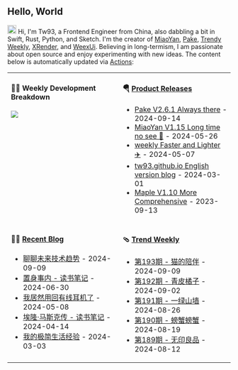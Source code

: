 ## Hello, World

<img src='https://x.tw93.fun/images/hi.gif' alt='Hi' width="20"/> Hi, I'm Tw93, a Frontend Engineer from China, also dabbling a bit in Swift, Rust, Python, and Sketch. I'm the creator of [MiaoYan](https://miaoyan.app/), [Pake](https://github.com/tw93/pake), [Trendy Weekly](https://weekly.tw93.fun/), [XRender](https://xrender.fun/), and [WeexUi](https://apache.github.io/incubator-weex-ui/). Believing in long-termism, I am passionate about open source and enjoy experimenting with new ideas. The content below is automatically updated via <a href="https://github.com/tw93/tw93/actions" target="_blank">Actions</a>:

<table width="960px">
<tr>
<td valign="top" width="50%">

#### 🏊‍♂️ Weekly Development Breakdown

<picture>
  <source media="(prefers-color-scheme: dark)" srcset="https://x.tw93.fun/images/wakatime_weekly_language_stats_black.svg">
  <source media="(prefers-color-scheme: light)" srcset="https://x.tw93.fun/images/wakatime_weekly_language_stats.svg">
  <img src="https://x.tw93.fun/images/wakatime_weekly_language_stats.svg">
</picture>

</td>
<td valign="top" width="50%">

#### 🪂 <a href="https://github.com/tw93/tw93/blob/master/releases.md" target="_blank">Product Releases</a>

<!-- recent_releases starts -->
* <a href='https://github.com/tw93/Pake/releases/tag/V2.6.0' target='_blank'>Pake V2.6.1 Always there</a> - 2024-09-14
* <a href='https://github.com/tw93/MiaoYan/releases/tag/V1.15.0' target='_blank'>MiaoYan V1.15 Long time no see 🥂</a> - 2024-05-26
* <a href='https://github.com/tw93/weekly/releases/tag/V0.6.0' target='_blank'>weekly Faster and Lighter ✈️</a> - 2024-05-07
* <a href='https://github.com/tw93/tw93.github.io/releases/tag/V0.5.0' target='_blank'>tw93.github.io English version blog</a> - 2024-03-01
* <a href='https://github.com/tw93/Maple/releases/tag/V1.10' target='_blank'>Maple V1.10 More Comprehensive</a> - 2023-09-13
<!-- recent_releases ends -->

</td>
</tr>
<tr>
<td valign="top" width="50%">

#### 🤾‍♂️ <a href="https://tw93.fun" target="_blank">Recent Blog</a>

<!-- blog starts -->
* <a href='https://tw93.fun/2024-09-09/future.html' target='_blank'>聊聊未来技术趋势</a> - 2024-09-09
* <a href='https://tw93.fun/2024-06-30/china.html' target='_blank'>置身事内 - 读书笔记</a> - 2024-06-30
* <a href='https://tw93.fun/2024-05-08/sony.html' target='_blank'>我居然用回有线耳机了</a> - 2024-05-08
* <a href='https://tw93.fun/2024-04-14/musk.html' target='_blank'>埃隆·马斯克传 - 读书笔记</a> - 2024-04-14
* <a href='https://tw93.fun/2024-03-03/simple.html' target='_blank'>我的极简生活经验</a> - 2024-03-03
<!-- blog ends -->

</td>
<td valign="top" width="50%">

#### 🩴 <a href="https://weekly.tw93.fun" target="_blank">Trend Weekly</a>

<!-- weekly starts -->

* <a href='https://weekly.tw93.fun/posts/193-%E7%8C%AB%E7%9A%84%E9%99%AA%E4%BC%B4/' target='_blank'>第193期 - 猫的陪伴</a> - 2024-09-09
* <a href='https://weekly.tw93.fun/posts/192-%E9%9D%92%E7%9A%AE%E6%A9%98%E5%AD%90/' target='_blank'>第192期 - 青皮橘子</a> - 2024-09-02
* <a href='https://weekly.tw93.fun/posts/191-%E4%B8%80%E7%BB%BF%E5%B1%B1%E5%A2%99/' target='_blank'>第191期 - 一绿山墙</a> - 2024-08-26
* <a href='https://weekly.tw93.fun/posts/190-%E8%9E%83%E8%9F%B9%E8%9E%83%E8%9F%B9/' target='_blank'>第190期 - 螃蟹螃蟹</a> - 2024-08-19
* <a href='https://weekly.tw93.fun/posts/189-%E6%97%A0%E5%8D%B0%E8%89%AF%E5%93%81/' target='_blank'>第189期 - 无印良品</a> - 2024-08-12
<!-- weekly ends -->

</td>
</tr>

</table>

